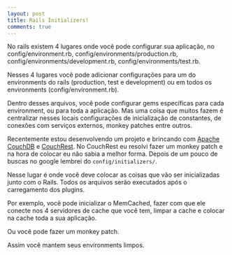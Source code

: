 ```yaml
---
layout: post
title: Rails Initializers!
comments: true
---
```


No rails existem 4 lugares onde você pode configurar sua aplicação, no config/environment.rb, config/environments/production.rb, config/environments/development.rb, config/environments/test.rb.

Nesses 4 lugares você pode adicionar configurações para um do environments do rails (production, test e development) ou em todos os environments (config/environment.rb).

Dentro desses arquivos, você pode configurar gems específicas para cada environment, ou para toda a aplicação. Mas uma coisa que muitos fazem é centralizar nesses locais configurações de inicialização de constantes, de conexões com serviços externos, monkey patches entre outros.

Recentemente estou desenvolvendo um projeto e brincando com [Apache CouchDB](http://couchdb.apache.org) e [CouchRest](http://github.com/mattetti/couchrest/tree/master). No CouchRest eu resolvi fazer um monkey patch e na hora de colocar eu não sabia a melhor forma. Depois de um pouco de buscas no google lembrei do `config/initializers/`.

Nesse lugar é onde você deve colocar as coisas que vão ser inicializadas junto com o Rails. Todos os arquivos serão executados após o carregamento dos plugins.

Por exemplo, você pode inicializar o MemCached, fazer com que ele conecte nos 4 servidores de cache que você tem, limpar a cache e colocar na cache toda a sua aplicação.

Ou você pode fazer um monkey patch.

Assim você mantem seus environments limpos.
